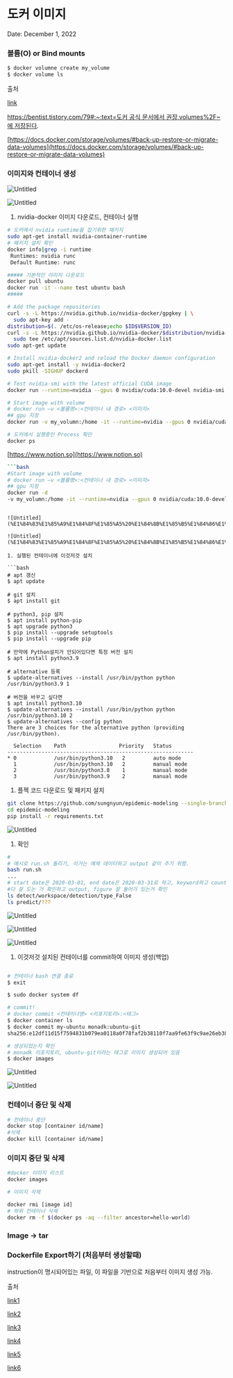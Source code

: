 # 도커 이미지

Date: December 1, 2022

### 볼륨(O) or Bind mounts

```bash
$ docker volumne create my_volume
$ docker volume ls
```

출처

[link](https://www.daleseo.com/docker-volumes-bind-mounts/) 

[https://bentist.tistory.com/79#:~:text=도커 공식 문서에서 권장,volumes%2F~ 에 저장된다](https://bentist.tistory.com/79#:~:text=%EB%8F%84%EC%BB%A4%20%EA%B3%B5%EC%8B%9D%20%EB%AC%B8%EC%84%9C%EC%97%90%EC%84%9C%20%EA%B6%8C%EC%9E%A5,volumes%2F~%20%EC%97%90%20%EC%A0%80%EC%9E%A5%EB%90%9C%EB%8B%A4).

[https://docs.docker.com/storage/volumes/#back-up-restore-or-migrate-data-volumes](https://docs.docker.com/storage/volumes/#back-up-restore-or-migrate-data-volumes)

### 이미지와 컨테이너 생성

![Untitled](%E1%84%83%E1%85%A9%E1%84%8F%E1%85%A5%20%E1%84%8B%E1%85%B5%E1%84%86%E1%85%B5%E1%84%8C%E1%85%B5%20fbca1d28aa1d4171aca82773918b3b65/Untitled.png)

![Untitled](%E1%84%83%E1%85%A9%E1%84%8F%E1%85%A5%20%E1%84%8B%E1%85%B5%E1%84%86%E1%85%B5%E1%84%8C%E1%85%B5%20fbca1d28aa1d4171aca82773918b3b65/Untitled%201.png)

1. nvidia-docker 이미지 다운로드, 컨테이너 실행

```bash
# 도커에서 nvidia runtime을 잡기위한 패키지 
sudo apt-get install nvidia-container-runtime
# 패키지 설치 확인
docker info|grep -i runtime
 Runtimes: nvidia runc
 Default Runtime: runc

##### 기본적인 이미지 다운로드
docker pull ubuntu 
docker run -it --name test ubuntu bash
#####

# Add the package repositories
curl -s -L https://nvidia.github.io/nvidia-docker/gpgkey | \
  sudo apt-key add -
distribution=$(. /etc/os-release;echo $ID$VERSION_ID)
curl -s -L https://nvidia.github.io/nvidia-docker/$distribution/nvidia-docker.list | \
  sudo tee /etc/apt/sources.list.d/nvidia-docker.list
sudo apt-get update

# Install nvidia-docker2 and reload the Docker daemon configuration
sudo apt-get install -y nvidia-docker2
sudo pkill -SIGHUP dockerd

# Test nvidia-smi with the latest official CUDA image
docker run --runtime=nvidia --gpus 0 nvidia/cuda:10.0-devel nvidia-smi

# Start image with volume
# docker run –v <볼륨명>:<컨테이너 내 경로> <이미지>
## gpu 지정
docker run -v my_volumn:/home -it --runtime=nvidia --gpus 0 nvidia/cuda:10.0-devel

# 도커에서 실행중인 Process 확인
docker ps
```

[https://www.notion.so](https://www.notion.so)

```bash
```bash
#Start image with volume
# docker run –v <볼륨명>:<컨테이너 내 경로> <이미지>
## gpu 지정
docker run -d
-v my_volumn:/home -it --runtime=nvidia --gpus 0 nvidia/cuda:10.0-devel

```
```

![Untitled](%E1%84%83%E1%85%A9%E1%84%8F%E1%85%A5%20%E1%84%8B%E1%85%B5%E1%84%86%E1%85%B5%E1%84%8C%E1%85%B5%20fbca1d28aa1d4171aca82773918b3b65/Untitled%202.png)

![Untitled](%E1%84%83%E1%85%A9%E1%84%8F%E1%85%A5%20%E1%84%8B%E1%85%B5%E1%84%86%E1%85%B5%E1%84%8C%E1%85%B5%20fbca1d28aa1d4171aca82773918b3b65/Untitled%203.png)

1. 실행된 컨테이너에 이것저것 설치

```bash
# apt 갱신
$ apt update

# git 설치
$ apt install git

# python3, pip 설치
$ apt install python-pip
$ apt upgrade python3
$ pip install --upgrade setuptools
$ pip install --upgrade pip

# 만약에 Python설치가 안되어있다면 특정 버전 설치
$ apt install python3.9

# alternative 등록
$ update-alternatives --install /usr/bin/python python /usr/bin/python3.9 1

# 버전을 바꾸고 싶다면
$ apt install python3.10
$ update-alternatives --install /usr/bin/python python /usr/bin/python3.10 2
$ update-alternatives --config python
There are 3 choices for the alternative python (providing /usr/bin/python).

  Selection    Path                 Priority   Status
------------------------------------------------------------
* 0            /usr/bin/python3.10   2         auto mode
  1            /usr/bin/python3.10   2         manual mode
  2            /usr/bin/python3.8    1         manual mode
  3            /usr/bin/python3.9    2         manual mode
```

1. 플젝 코드 다운로드 및 패키지 설치

```bash
git clone https://github.com/sungnyun/epidemic-modeling --single-branch -b submission
cd epidemic-modeling
pip install -r requirements.txt
```

![Untitled](%E1%84%83%E1%85%A9%E1%84%8F%E1%85%A5%20%E1%84%8B%E1%85%B5%E1%84%86%E1%85%B5%E1%84%8C%E1%85%B5%20fbca1d28aa1d4171aca82773918b3b65/Untitled%204.png)

1. 확인

```bash
#
# 예시로 run.sh 돌리기, 이거는 예제 데이터하고 output 같이 주기 위함.
bash run.sh
...
# start date은 2020-03-01, end date은 2020-03-31로 하고, keyword하고 countries는 알아서 선택해서 넣어주면 될듯.
#다 잘 도는 거 확인하고 output, figure 잘 들어가 있는거 확인
ls detect/workspace/detection/type_False
ls predict/???
```

![Untitled](%E1%84%83%E1%85%A9%E1%84%8F%E1%85%A5%20%E1%84%8B%E1%85%B5%E1%84%86%E1%85%B5%E1%84%8C%E1%85%B5%20fbca1d28aa1d4171aca82773918b3b65/Untitled%205.png)

![Untitled](%E1%84%83%E1%85%A9%E1%84%8F%E1%85%A5%20%E1%84%8B%E1%85%B5%E1%84%86%E1%85%B5%E1%84%8C%E1%85%B5%20fbca1d28aa1d4171aca82773918b3b65/Untitled%206.png)

![Untitled](%E1%84%83%E1%85%A9%E1%84%8F%E1%85%A5%20%E1%84%8B%E1%85%B5%E1%84%86%E1%85%B5%E1%84%8C%E1%85%B5%20fbca1d28aa1d4171aca82773918b3b65/Untitled%207.png)

1. 이것저것 설치된 컨테이너를 commit하여 이미지 생성(백업)

```bash

# 컨테이너 bash 연결 종료
$ exit

$ sudo docker system df

# commit!
# docker commit <컨테이너명> <리포지토리>:<태그>
$ docker container ls
$ docker commit my-ubuntu monadk:ubuntu-git
sha256:e12df11d15f7594831b079ea0118a0f78faf2b38110f7aa9fe63f9c9ae26eb38

# 생성되었는지 확인
# monadk 리포지토리, ubuntu-git이라는 태그로 이미지 생성되어 있음
$ docker images
```

![Untitled](%E1%84%83%E1%85%A9%E1%84%8F%E1%85%A5%20%E1%84%8B%E1%85%B5%E1%84%86%E1%85%B5%E1%84%8C%E1%85%B5%20fbca1d28aa1d4171aca82773918b3b65/Untitled%208.png)

![Untitled](%E1%84%83%E1%85%A9%E1%84%8F%E1%85%A5%20%E1%84%8B%E1%85%B5%E1%84%86%E1%85%B5%E1%84%8C%E1%85%B5%20fbca1d28aa1d4171aca82773918b3b65/Untitled%209.png)

### 컨테이너 중단 및 삭제

```bash
# 컨테이너 중단
docker stop [container id/name]
#삭제
docker kill [container id/name]
```

### 이미지 중단 및 삭제

```bash
#docker 이미지 리스트
docker images

# 이미지 삭제

docker rmi [image id]
# 하위 컨테이너 삭제
docker rm -f $(docker ps -aq --filter ancestor=hello-world)
```

### Image → tar

### Dockerfile Export하기 (처음부터 생성할때)

instruction이 명시되어있는 파일, 이 파일을 기반으로 처음부터 이미지 생성 가능.

출처

[link1](https://velog.io/@monadk/Docker-%EC%9D%B4%EB%AF%B8%EC%A7%80-%EB%A7%8C%EB%93%A4%EA%B8%B0)

[link2](https://ajdkfl6445.gitbook.io/study/devops/docker/basic-command)

[link3](https://jybaek.tistory.com/796)

[link4](https://github.com/NVIDIA/nvidia-docker)

[link5](https://www.daleseo.com/docker-run/)

[link6](https://stackoverflow.com/questions/23935141/how-to-copy-docker-images-from-one-host-to-another-without-using-a-repository)